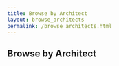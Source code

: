 ```yaml
---
title: Browse by Architect
layout: browse_architects
permalink: /browse_architects.html
---
```


## Browse by Architect